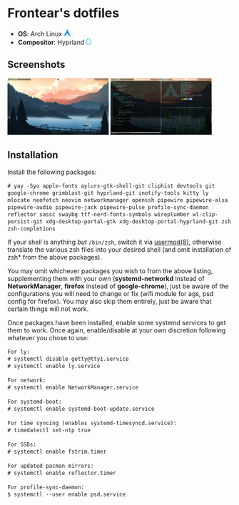 # Frontear's dotfiles
- **OS**: Arch Linux <img style="height: 16px;" src=".github/archlinux.png" alt="Arch Linux Logo" />
- **Compositor**: Hyprland <img style="height: 16px;" src=".github/hyprland.png" alt="Hyprland Logo" />

## Screenshots

<div>
    <img style="width: 45%;" src=".github/screenshot0.png" alt="Empty workspace" />
    <img style="width: 45%;" src=".github/screenshot1.png" alt="Workspace with nvim on the left, neofetch and cmatrix on the right" />
</div>

## Installation
Install the following packages:

```
# yay -Syu apple-fonts aylurs-gtk-shell-git cliphist devtools git google-chrome grimblast-git hyprland-git inotify-tools kitty ly mlocate neofetch neovim networkmanager openssh pipewire pipewire-alsa pipewire-audio pipewire-jack pipewire-pulse profile-sync-daemon reflector sassc swaybg ttf-nerd-fonts-symbols wireplumber wl-clip-persist-git xdg-desktop-portal-gtk xdg-desktop-portal-hyprland-git zsh zsh-completions
```

If your shell is anything _but_ `/bin/zsh`, switch it via [usermod(8)](https://man.archlinux.org/man/usermod.8.en), otherwise translate the various zsh files into your desired shell (and omit installation of zsh* from the above packages).

You may omit whichever packages you wish to from the above listing, supplementing them with your own (**systemd-networkd** instead of **NetworkManager**, **firefox** instead of **google-chrome**), just be aware of the configurations you will need to change or fix (wifi module for ags, psd config for firefox). You may also skip them entirely, just be aware that certain things will not work.

Once packages have been installed, enable some systemd services to get them to work. Once again, enable/disable at your own discretion following whatever you chose to use:
```
For ly:
# systemctl disable getty@tty1.service
# systemctl enable ly.service

For network:
# systemctl enable NetworkManager.service

For systemd-boot:
# systemctl enable systemd-boot-update.service

For time syncing (enables systemd-timesyncd.service):
# timedatectl set-ntp true

For SSDs:
# systemctl enable fstrim.timer

For updated pacman mirrors:
# systemctl enable reflector.timer

For profile-sync-daemon:
$ systemctl --user enable psd.service
```
